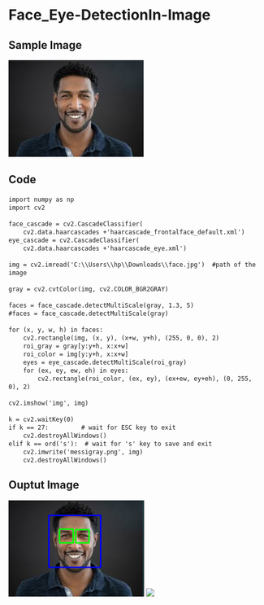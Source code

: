 # Face_Eye-DetectionIn-Image

## Sample Image

<img src="face.jpg">


## Code

    import numpy as np
    import cv2

    face_cascade = cv2.CascadeClassifier(
        cv2.data.haarcascades +'haarcascade_frontalface_default.xml')
    eye_cascade = cv2.CascadeClassifier(
        cv2.data.haarcascades +'haarcascade_eye.xml')

    img = cv2.imread('C:\\Users\\hp\\Downloads\\face.jpg')  #path of the image

    gray = cv2.cvtColor(img, cv2.COLOR_BGR2GRAY)   

    faces = face_cascade.detectMultiScale(gray, 1.3, 5)
    #faces = face_cascade.detectMultiScale(gray)

    for (x, y, w, h) in faces:
        cv2.rectangle(img, (x, y), (x+w, y+h), (255, 0, 0), 2)
        roi_gray = gray[y:y+h, x:x+w]
        roi_color = img[y:y+h, x:x+w]
        eyes = eye_cascade.detectMultiScale(roi_gray)
        for (ex, ey, ew, eh) in eyes:
            cv2.rectangle(roi_color, (ex, ey), (ex+ew, ey+eh), (0, 255, 0), 2)

    cv2.imshow('img', img)

    k = cv2.waitKey(0)
    if k == 27:         # wait for ESC key to exit
        cv2.destroyAllWindows()
    elif k == ord('s'):  # wait for 's' key to save and exit
        cv2.imwrite('messigray.png', img)
        cv2.destroyAllWindows()
## Ouptut Image

<img src="Capture.PNG">
<img src="Capute1.PNG">
